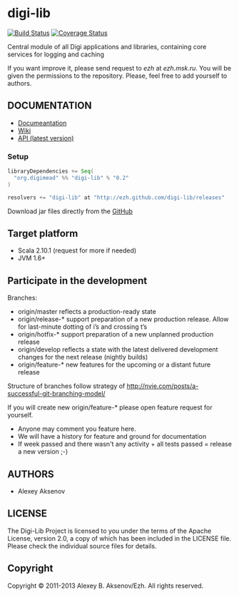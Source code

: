 digi-lib
========

[![Build Status](https://travis-ci.org/ezh/digi-lib.png?branch=master)](https://travis-ci.org/ezh/digi-lib)
[![Coverage Status](https://coveralls.io/repos/ezh/digi-lib/badge.png)](https://coveralls.io/r/ezh/digi-lib)

Central module of all Digi applications and libraries, containing core services for logging and caching

If you want improve it, please send request to _ezh_ at _ezh.msk.ru_. You will be given the permissions to the repository. Please, feel free to add yourself to authors.

DOCUMENTATION
-------------

* [Documeantation](http://ezh.github.com/digi-lib/)
* [Wiki](http://github.com/ezh/digi-lib/wiki)
* [API (latest version)](http://ezh.github.com/digi-lib/api/)

### Setup

```scala
libraryDependencies += Seq(
  "org.digimead" %% "digi-lib" % "0.2"
)

resolvers += "digi-lib" at "http://ezh.github.com/digi-lib/releases"
```

Download jar files directly from the [GitHub](https://github.com/ezh/digi-lib/tree/master/publish/releases/org/digimead)

## Target platform

* Scala 2.10.1 (request for more if needed)
* JVM 1.6+

## Participate in the development ##

Branches:

* origin/master reflects a production-ready state
* origin/release-* support preparation of a new production release. Allow for last-minute dotting of i’s and crossing t’s
* origin/hotfix-* support preparation of a new unplanned production release
* origin/develop reflects a state with the latest delivered development changes for the next release (nightly builds)
* origin/feature-* new features for the upcoming or a distant future release

Structure of branches follow strategy of http://nvie.com/posts/a-successful-git-branching-model/

If you will create new origin/feature-* please open feature request for yourself.

* Anyone may comment you feature here.
* We will have a history for feature and ground for documentation
* If week passed and there wasn't any activity + all tests passed = release a new version ;-)

AUTHORS
-------

* Alexey Aksenov

LICENSE
-------

The Digi-Lib Project is licensed to you under the terms of
the Apache License, version 2.0, a copy of which has been
included in the LICENSE file.
Please check the individual source files for details.

Copyright
---------

Copyright ©  2011-2013 Alexey B. Aksenov/Ezh. All rights reserved.
